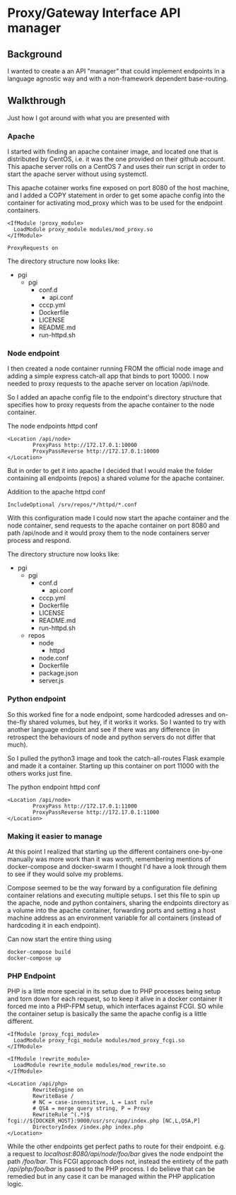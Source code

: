 # Proxy/Gateway Interface API manager

## Background

I wanted to create a an API "manager" that could implement endpoints in a
language agnostic way and with a non-framework dependent base-routing.

## Walkthrough

Just how I got around with what you are presented with

### Apache

I started with finding an apache container image, and located one that is
distributed by CentOS, i.e. it was the one provided on their github account.
This apache server rolls on a CentOS 7 and uses their run script in order to
start the apache server without using systemctl.

This apache cotainer works fine exposed on port 8080 of the host machine,
and I added a COPY statement in order to get some apache config into the
container for activating mod_proxy which was to be used for the endpoint
containers.

```
<IfModule !proxy_module>
  LoadModule proxy_module modules/mod_proxy.so
</IfModule>

ProxyRequests on
```

The directory structure now looks like:

* pgi
  * pgi
    * conf.d
      * api.conf
    * cccp.yml
    * Dockerfile
    * LICENSE
    * README.md
    * run-httpd.sh

### Node endpoint

I then created a node container running FROM the official node image and adding
a simple express catch-all app that binds to port 10000. I now needed to proxy
requests to the apache server on location /api/node.

So I added an apache config file to the endpoint's directory structure that
specifies how to proxy requests from the apache container to the node
container.

The node endpoints httpd conf
```
<Location /api/node>
        ProxyPass http://172.17.0.1:10000
        ProxyPassReverse http://172.17.0.1:10000
</Location>
```

But in order to get it into apache I decided that I would make the
folder containing all endpoints (repos) a shared volume for the apache
container.

Addition to the apache httpd conf
```
IncludeOptional /srv/repos/*/httpd/*.conf
```

With this configuration made I could now start the apache container and the
node container, send requests to the apache container on port 8080 and path
/api/node and it would proxy them to the node containers server process and
respond.

The directory structure now looks like:

* pgi
  * pgi
    * conf.d
      * api.conf
    * cccp.yml
    * Dockerfile
    * LICENSE
    * README.md
    * run-httpd.sh
  * repos
    * node
      * httpd
	* node.conf
    * Dockerfile
    * package.json
    * server.js

### Python endpoint

So this worked fine for a node endpoint, some hardcoded adresses and on-the-fly
shared volumes, but hey, if it works it works. So I wanted to try with another
language endpoint and see if there was any difference (in retrospect the
behaviours of node and python servers do not differ that much).

So I pulled the python3 image and took the catch-all-routes Flask example and
made it a container. Starting up this container on port 11000 with the others
works just fine.

The python endpoint httpd conf
```
<Location /api/node>
        ProxyPass http://172.17.0.1:11000
        ProxyPassReverse http://172.17.0.1:11000
</Location>
```

### Making it easier to manage

At this point I realized that starting up the different containers one-by-one
manually was more work than it was worth, remembering mentions of
docker-compose and docker-swarm I thought I'd have a look through them to see
if they would solve my problems.

Compose seemed to be the way forward by a configuration file defining container
relations and executing multiple setups. I set this file to spin up the apache,
node and python containers, sharing the endpoints directory as a volume into
the apache container, forwarding ports and setting a host machine address as an
environment variable for all containers (instead of hardcoding it in each
endpoint).

Can now start the entire thing using
```
docker-compose build
docker-compose up
```

### PHP Endpoint

PHP is a little more special in its setup due to PHP processes being setup and
torn down for each request, so to keep it alive in a docker container it forced
me into a PHP-FPM setup, which interfaces against FCGI. SO while the container
setup is basically the same the apache config is a little different.

```
<IfModule !proxy_fcgi_module>
  LoadModule proxy_fcgi_module modules/mod_proxy_fcgi.so
</IfModule>

<IfModule !rewrite_module>
  LoadModule rewrite_module modules/mod_rewrite.so
</IfModule>

<Location /api/php>
        RewriteEngine on
        RewriteBase /
        # NC = case-insensitive, L = Last rule
        # QSA = merge query string, P = Proxy
        RewriteRule ^(.*)$ fcgi://${DOCKER_HOST}:9000/usr/src/app/index.php [NC,L,QSA,P]
        DirectoryIndex /index.php index.php
</Location>
```
While the other endpoints get perfect paths to route for their endpoint. e.g. a request to *localhost:8080/api/node/foo/bar* gives the node endpoint the path */foo/bar*. This FCGI approach does not, instead the entirety of the path */api/php/foo/bar* is passed to the PHP process. I do believe that can be remedied but in any case it can be managed within the PHP application logic.

